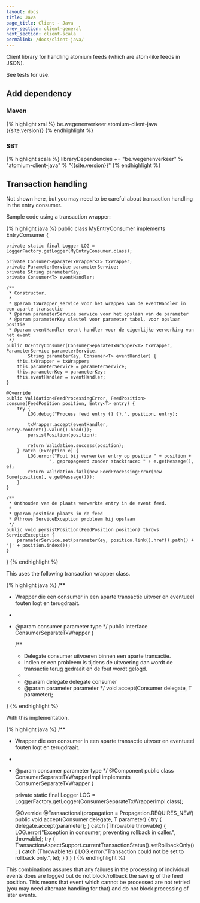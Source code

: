 ```yaml
---
layout: docs
title: Java
page_title: Client - Java
prev_section: client-general
next_section: client-scala
permalink: /docs/client-java/
---
```


Client library for handling atomium feeds (which are atom-like feeds in JSON).

See tests for use.

## Add dependency

### Maven

{% highlight xml %}
<dependency>
    <groupId>be.wegenenverkeer</groupId>
    <artifactId>atomium-client-java</artifactId>
    <version>{{site.version}}</version>
</dependency>
{% endhighlight %}

### SBT

{% highlight scala %}
libraryDependencies += "be.wegenenverkeer" % "atomium-client-java" % "{{site.version}}"
{% endhighlight %}


## Transaction handling

Not shown here, but you may need to be careful about transaction handling in the entry consumer.

Sample code using a transaction wrapper:

{% highlight java %}
public class MyEntryConsumer<T> implements EntryConsumer<T> {

    private static final Logger LOG = LoggerFactory.getLogger(MyEntryConsumer.class);

    private ConsumerSeparateTxWrapper<T> txWrapper;
    private ParameterService parameterService;
    private String parameterKey;
    private Consumer<T> eventHandler;

    /**
     * Constructor.
     *
     * @param txWrapper service voor het wrappen van de eventHandler in een aparte transactie
     * @param parameterService service voor het opslaan van de parameter
     * @param parameterKey sleutel voor parameter tabel, voor opslaan positie
     * @param eventHandler event handler voor de eigenlijke verwerking van het event
     */
    public DcEntryConsumer(ConsumerSeparateTxWrapper<T> txWrapper, ParameterService parameterService,
            String parameterKey, Consumer<T> eventHandler) {
        this.txWrapper = txWrapper;
        this.parameterService = parameterService;
        this.parameterKey = parameterKey;
        this.eventHandler = eventHandler;
    }

    @Override
    public Validation<FeedProcessingError, FeedPosition> consume(FeedPosition position, Entry<T> entry) {
        try {
            LOG.debug("Process feed entry {} {}.", position, entry);

            txWrapper.accept(eventHandler, entry.content().value().head());
            persistPosition(position);

            return Validation.success(position);
        } catch (Exception e) {
            LOG.error("Fout bij verwerken entry op positie " + position +
                    ", gepropageerd zonder stacktrace: " + e.getMessage(), e);
            return Validation.fail(new FeedProcessingError(new Some(position), e.getMessage()));
        }
    }

    /**
     * Onthouden van de plaats verwerkte entry in de event feed.
     *
     * @param position plaats in de feed
     * @throws ServiceException probleem bij opslaan
     */
    public void persistPosition(FeedPosition position) throws ServiceException {
        parameterService.set(parameterKey, position.link().href().path() + '|' + position.index());
    }
}
{% endhighlight %}

This uses the following transaction wrapper class.

{% highlight java %}
/**
 * Wrapper die een consumer in een aparte transactie uitvoer en eventueel fouten logt en terugdraait.
 *
 * @param <T> consumer parameter type
 */
public interface ConsumerSeparateTxWrapper<T> {

    /**
     * Delegate consumer uitvoeren binnen een aparte transactie.
     * Indien er een probleem is tijdens de uitvoering dan wordt de transactie terug gedraait en de fout wordt gelogd.
     *
     * @param delegate delegate consumer
     * @param parameter parameter
     */
    void accept(Consumer<T> delegate, T parameter);

}
{% endhighlight %}

With this implementation.

{% highlight java %}
/**
 * Wrapper die een consumer in een aparte transactie uitvoer en eventueel fouten logt en terugdraait.
 *
 * @param <T> consumer parameter type
 */
@Component
public class ConsumerSeparateTxWrapperImpl<T> implements ConsumerSeparateTxWrapper<T> {

    private static final Logger LOG = LoggerFactory.getLogger(ConsumerSeparateTxWrapperImpl.class);

    @Override
    @Transactional(propagation = Propagation.REQUIRES_NEW)
    public void accept(Consumer<T> delegate, T parameter) {
        try {
            delegate.accept(parameter);
        } catch (Throwable throwable) {
            LOG.error("Exception in consumer, preventing rollback in caller.", throwable);
            try {
                TransactionAspectSupport.currentTransactionStatus().setRollbackOnly();
            } catch (Throwable te) {
                LOG.error("Transaction could not be set to rollback only.", te);
            }
        }
    }
}
{% endhighlight %}

This combinations assures that any failures in the processing of individual events does are logged but do not block/rollback the saving of the feed position. This means that event which cannot be processed are not retried (you
may need alternate handling for that) and do not block processing of later events.
